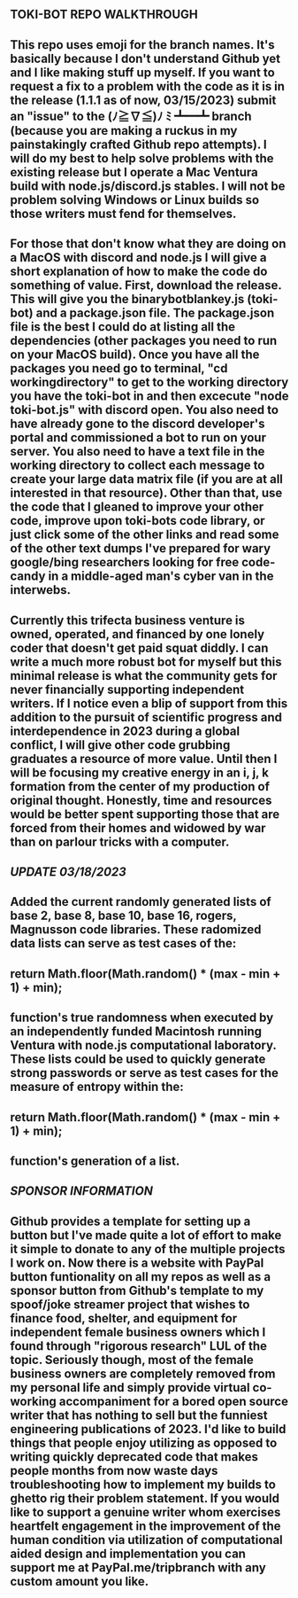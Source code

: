 TOKI-BOT REPO WALKTHROUGH
-------------------------
This repo uses emoji for the branch names. It's basically because I don't understand Github yet and I like making stuff
up myself. If you want to request a fix to a problem with the code as it is in the release (1.1.1 as of now, 03/15/2023)
submit an "issue" to the (ﾉ≧∇≦)ﾉ ﾐ ┻━┻ branch (because you are making a ruckus in my painstakingly crafted Github repo attempts).
I will do my best to help solve problems with the existing release but I operate a Mac Ventura build with node.js/discord.js stables.
I will not be problem solving Windows or Linux builds so those writers must fend for themselves.
-------------------------
For those that don't know what they are doing on a MacOS with discord and node.js I will give a short explanation of how to make the
code do something of value. First, download the release. This will give you the binarybotblankey.js (toki-bot) and a package.json file.
The package.json file is the best I could do at listing all the dependencies (other packages you need to run on your MacOS build). Once
you have all the packages you need go to terminal, "cd workingdirectory" to get to the working directory you have the toki-bot in
and then excecute "node toki-bot.js" with discord open. You also need to have already gone to the discord developer's portal and
commissioned a bot to run on your server. You also need to have a text file in the working directory to collect each message to 
create your large data matrix file (if you are at all interested in that resource). Other than that, use the code that I gleaned 
to improve your other code, improve upon toki-bots code library, or just click some of the other links and read some of the other
text dumps I've prepared for wary google/bing researchers looking for free code-candy in a middle-aged man's cyber van in the interwebs.
-------------------------
Currently this trifecta business venture is owned, operated, and financed by one lonely coder that doesn't get paid squat diddly.
I can write a much more robust bot for myself but this minimal release is what the community gets for never financially supporting
independent writers. If I notice even a blip of support from this addition to the pursuit of scientific progress and interdependence
in 2023 during a global conflict, I will give other code grubbing graduates a resource of more value. Until then I will be focusing my
creative energy in an i, j, k formation from the center of my production of original thought. Honestly, time and resources would be 
better spent supporting those that are forced from their homes and widowed by war than on parlour tricks with a computer.
-------------------------
*UPDATE 03/18/2023*
--------------------------
Added the current randomly generated lists of base 2, base 8, base 10, base 16, rogers, Magnusson code libraries. These radomized data lists can serve as 
test cases of the:
-------------------------
return Math.floor(Math.random() * (max - min + 1) + min);
-------------------------
function's true randomness when executed by an independently funded Macintosh running Ventura with node.js computational laboratory. These lists could be 
used to quickly generate strong passwords or serve as test cases for the measure of entropy within the:
-------------------------
return Math.floor(Math.random() * (max - min + 1) + min);
-------------------------
function's generation of a list.
-------------------------
*SPONSOR INFORMATION*
--------------------------
Github provides a template for setting up a button but I've made quite a lot of effort to make it simple to donate to any of the multiple projects I work 
on. Now there is a website with PayPal button funtionality on all my repos as well as a sponsor button from Github's template to my spoof/joke streamer 
project that wishes to finance food, shelter, and equipment for independent female business owners which I found through "rigorous research" LUL of the 
topic. Seriously though, most of the female business owners are completely removed from my personal life and simply provide virtual co-working 
accompaniment for a bored open source writer that has nothing to sell but the funniest engineering publications of 2023. I'd like to build things that 
people enjoy utilizing as opposed to writing quickly deprecated code that makes people months from now waste days troubleshooting how to implement my 
builds to ghetto rig their problem statement. If you would like to support a genuine writer whom exercises heartfelt engagement in the improvement of the 
human condition via utilization of computational aided design and implementation you can support me at PayPal.me/tripbranch with any custom amount you 
like.
-------------------------
